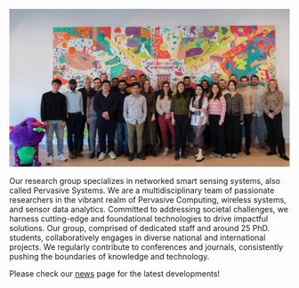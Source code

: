 ![Our beloved group members](/GroepsfotoPS2025.jpg)

Our research group specializes in networked smart sensing systems, also called Pervasive Systems. We are a multidisciplinary team of passionate researchers in the vibrant realm of Pervasive Computing, wireless systems, and sensor data analytics. Committed to addressing societal challenges, we harness cutting-edge and foundational technologies to drive impactful solutions. Our group, comprised of dedicated staff and around 25 PhD. students, collaboratively engages in diverse national and international projects. We regularly contribute to conferences and  journals, consistently pushing the boundaries of knowledge and technology.

Please check our [news](https://www.utwente.nl/en/eemcs/ps/news/) page for the latest developments!
